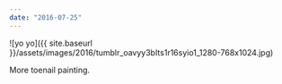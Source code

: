 ```yaml
---
date: "2016-07-25"
---
```


![yo yo]({{ site.baseurl }}/assets/images/2016/tumblr_oavyy3bIts1r16syio1_1280-768x1024.jpg)

More toenail painting.
